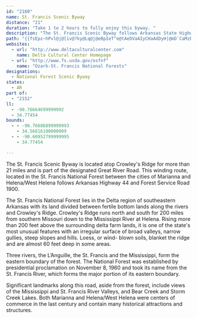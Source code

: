 ```yaml
---
id: "2160"
name: St. Francis Scenic Byway
distance: "21"
duration: "Take 1 to 2 hours to fully enjoy this byway. "
description: "The St. Francis Scenic Byway follows Arkansas State Highway 44 and Forest Service Road 1900 from the city of Marianna through Helena/West Helena.  It is part of both the Great River Road-Arkansas and Crowley's Ridge Scenic Byways."
path: "{{fsEpz~hPvl@j@[iv@?ky@Lq@j@eBpIeT^e@tAeDVaAIyCHaAdDyH|@mD`CaMzBiJlBsGn@eAlE{C`DcDpA{BrDyHv@aCZqARwA@wAk@iOBwAPuAf@kAdAaB|EeAd]yDnd@SbCLrSdGbB^pADxJk@hAYnAm@rEeEvAk@jAAhKrAhDEbFc@fBPz`@rMrA?pOq@hBSpHwCpBuAlDsDf]mi@vDuGd@yA^cBr@aFN{BGyBq@_GI{A?yAb@gD^w@bAgAP_@Ns@?k@Qy@mBuCYcALgArBuEt@_AxB}AXe@Lc@@o@YcDRkAT_@bCmAn@k@hA{Br@kBxA_DrEiH~B{Lx@aFbClA`B?n@K`@KzBsCf@gAbDcS\\y@b@e@tIaCt@c@hBaBhA{BNk@XsEXaAhBcEdAaAn@MlAZxBbBt@H|@SrCMr@mAd@WlAVd@@~@SxDkBf@IfBcAj@{@Hw@T[xAq@bAsEJgAOsAe@yBPg@p@k@pBk@vCMvAmAn@QtBp@rCKbBc@nAoBj@e@l@MpCFx@Kh@k@^u@t@c@|D?r@OhAw@d@s@D_@]aCB}@P{@b@]VIvB^hGo@v@PrAfA~@xAh@Hp@Il@NrB|@|DsAt@a@h@q@RaCt@k@hB{@f@K\\Zl@pARv@h@f@vEfAtAPh@ShAmC`@WjBEtA~Ab@LlFe@x@?h@NbB~BhCnH^f@bEEvCN|Fl@dAI\\UhBsDd@S`DEZQrBmEj@[xATv@?xB[|@Cf@XfD~Dx@^bDJl@PZTHVIzBk@vBBb@Pp@\\^tBdB^x@h@j@lBErC_@rCyKdBgBb@y@\\sApCaGXsALiBMwAyAwCOeA?iArBsHDy@a@eEXyCi@}FOc@yByBIk@?u@Vg@zCiD^u@TsANsJ\\_BhBsExAmA~Aq@vBYtBEvBHrCMd@e@~@yCvCe@n@FhAdBZVtEhBjBj@bE^t@q@f@Gh@?rAd@l@?dA_@d@g@rBsDfBQbDkCn@MrBRxAa@x@QnCEb@Ob@i@Vy@f@gMTmAh@{@bCmB\\cBToDDmAI_Ae@}@mCmBOSiAgD]}AAg@Nm@hB{AXe@D_@Be@i@sFCqCHo@Xe@r@YjDYfAS^QbEaDzGcCd@c@h@iBR[`@Y`BYt@q@b@y@NyACgBUy@yCsGWkABuBbAsFjAs@x@SfBIhCJj@Yb@e@Ra@lAyE`@}@l@a@h@MvCJbIgEPUtCmGn@o@lEe@h@Qh@gArBeHn@cAZUb@OvGs@xDqAdAy@zByB`CsCvAs@bAEvJmC|CYd@KvAy@jBk@jEg@pCEdA_@~@uBZcCAYaB}GEyAb@eBrBmCRKvA\\r@?vBkB^KnA?r@Lx@?ZGfAs@xDgFb@]ZSvCUhBq@RWlH{FdBgBl@y@Xs@x@_Ed@y@n@e@rEkBhNgIbBoBpHuHhAu@x@Mn@L~b@lQx@jATx@B`AYjCr@`CTrA^l@d@^pBdAhA^^^d@zARpCTfAtApCdCxDd@^jAFv@VxArA|BtAvAjAzCz@x@~A`@Pb@ClDo@R@n@Xh@hATR\\@~Bm@T?rExAb@rAj@p@pE`AvB~@`@ErAy@vBw@rAIf@Xl@lBNXb@^bAd@lKfCbBz@h@JpAEpCpBl@Rn@?rCmAn@QvHdA\\KhB_BbB{BdAMb@Nd@p@x@zQyBhIc@v@iDbEmAv@oCd@}BFsCv@o@x@cBnF]\\a@LcCPi@f@i@tA_@b@_@RcCf@_@Xi@dAMj@K~BDfHLfAbAfDDd@HrGC~AcBnLOj@mCnF[xBFdARx@r@pAnDbC`@\\Td@z@c@pUgHpMsC"
websites:
  - url: "http://www.deltaculturalcenter.com"
    name: Delta Cultural Center Homepage
  - url: "http://www.fs.usda.gov/osfnf"
    name: "Ozark-St. Francis National Forests"
designations:
  - National Forest Scenic Byway
states:
  - AR
part of:
  - "2152"
ll:
  - -90.76664699999992
  - 34.77454
bounds:
  - - -90.76686899999993
    - 34.56816100000009
  - - -90.60952799999995
    - 34.77454

---
```


<p>The St. Francis Scenic Byway is located atop Crowley's Ridge for more than 21 miles and is part of the designated Great River Road. This winding route, located in the St. Francis National Forest between the cities of Marianna and Helena/West Helena follows Arkansas Highway 44 and Forest Service Road 1900.</p>

<p>The St. Francis National Forest lies in the Delta region of southeastern Arkansas with its land divided between fertile bottom lands along the rivers and Crowley's Ridge. Crowley's Ridge runs north and south for 200 miles from southern Missouri down to the Mississippi River at Helena. Rising more than 200 feet above the surrounding delta farm lands, it is one of the state's most unusual features with an irregular surface of broad valleys, narrow gullies, steep slopes and hills. Loess, or wind- blown soils, blanket the ridge and are almost 60 feet deep in some areas.</p>

<p>Three rivers, the L&#8217;Anguille, the St. Francis and the Mississippi, form the eastern boundary of the forest. The National Forest was established by presidential proclamation on November 8, 1960 and took its name from the St. Francis River, which forms the major portion of its eastern boundary.</p>

<p>Significant landmarks along this road, aside from the forest, include views of the Mississippi and St. Francis River Valleys, and Bear Creek and Storm Creek Lakes. Both Marianna and Helena/West Helena were centers of commerce in the last century and contain many historical attractions and structures.</p>
